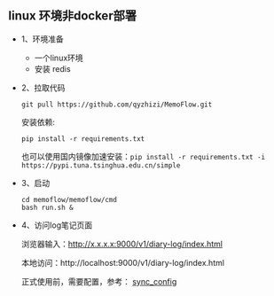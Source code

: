 ## linux 环境非docker部署
- 1、环境准备
    - 一个linux环境
    - 安装 redis

- 2、拉取代码
    ```
    git pull https://github.com/qyzhizi/MemoFlow.git
    ```
    安装依赖:
    ```
    pip install -r requirements.txt
    ```
    也可以使用国内镜像加速安装：`pip install -r requirements.txt -i https://pypi.tuna.tsinghua.edu.cn/simple`
- 3、启动
    ```
    cd memoflow/memoflow/cmd
    bash run.sh &
    ```

- 4、访问log笔记页面

    浏览器输入：http://x.x.x.x:9000/v1/diary-log/index.html

    本地访问：http://localhost:9000/v1/diary-log/index.html
    
    正式使用前，需要配置，参考：
    [sync_config](./docs/.md)